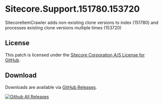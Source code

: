 # Sitecore.Support.151780.153720
SitecoreItemCrawler adds non-existing clone versions to index (151780) and processes existing clone versions multiple times (153720)

## License  
This patch is licensed under the [Sitecore Corporation A/S License for GitHub](https://github.com/sitecoresupport/Sitecore.Support.151780.153720/blob/master/LICENSE).  

## Download  
Downloads are available via [GitHub Releases](https://github.com/sitecoresupport/Sitecore.Support.151780.153720/releases).  

[![Github All Releases](https://img.shields.io/github/downloads/SitecoreSupport/Sitecore.Support.151780.153720/total.svg)](https://github.com/SitecoreSupport/Sitecore.Support.151780.153720/releases)
